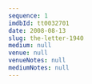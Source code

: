 ```yaml
---
sequence: 1
imdbId: tt0032701
date: 2008-08-13
slug: the-letter-1940
medium: null
venue: null
venueNotes: null
mediumNotes: null
---
```


